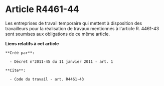 # Article R4461-44

Les entreprises de travail temporaire qui mettent à disposition des travailleurs pour la réalisation de travaux mentionnés à
l'article R. 4461-43 sont soumises aux obligations de ce même article.

**Liens relatifs à cet article**

	**Créé par**:

	  - Décret n°2011-45 du 11 janvier 2011 - art. 1

	**Cite**:

	  - Code du travail - art. R4461-43
